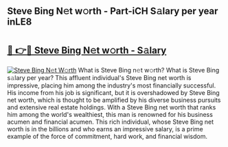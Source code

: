## Steve Bing N𝚎t w𝚘rth - Part-iCH S𝚊lary per year inLE8

# <h2><a href="http://gc3q9y.nevu.top/?p=Steve+Bing">🔗 👉🔴 Steve Bing N𝚎t w𝚘rth - S𝚊lary</a></h2>

[![Steve Bing N𝚎t W𝚘rth](https://i.imgur.com/Oavwk0R.jpeg)](http://gc3q9y.nevu.top/?p=Steve+Bing)
What is Steve Bing n𝚎t w𝚘rth? What is Steve Bing s𝚊lary per year?
This affluent individual's Steve Bing net worth is impressive, placing him among the industry's most financially successful. His income from his job is significant, but it is overshadowed by Steve Bing net worth, which is thought to be amplified by his diverse business pursuits and extensive real estate holdings. With a Steve Bing net worth that ranks him among the world's wealthiest, this man is renowned for his business acumen and financial acumen. This rich individual, whose Steve Bing net worth is in the billions and who earns an impressive salary, is a prime example of the force of commitment, hard work, and financial wisdom.
